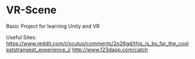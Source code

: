 # VR-Scene
Basic Project for learning Unity and VR

Useful Sites:
https://www.reddit.com/r/oculus/comments/2p26gd/this_is_by_far_the_cooleststrangest_experience_i/
http://www.123dapp.com/catch
